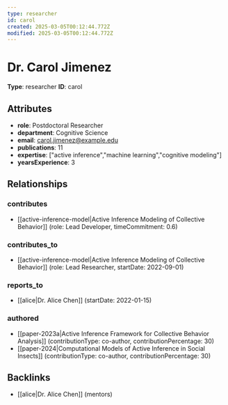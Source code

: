 ```yaml
---
type: researcher
id: carol
created: 2025-03-05T00:12:44.772Z
modified: 2025-03-05T00:12:44.772Z
---
```


# Dr. Carol Jimenez

**Type**: researcher
**ID**: carol

## Attributes

- **role**: Postdoctoral Researcher
- **department**: Cognitive Science
- **email**: carol.jimenez@example.edu
- **publications**: 11
- **expertise**: ["active inference","machine learning","cognitive modeling"]
- **yearsExperience**: 3

## Relationships

### contributes

- [[active-inference-model|Active Inference Modeling of Collective Behavior]] (role: Lead Developer, timeCommitment: 0.6)

### contributes_to

- [[active-inference-model|Active Inference Modeling of Collective Behavior]] (role: Lead Researcher, startDate: 2022-09-01)

### reports_to

- [[alice|Dr. Alice Chen]] (startDate: 2022-01-15)

### authored

- [[paper-2023a|Active Inference Framework for Collective Behavior Analysis]] (contributionType: co-author, contributionPercentage: 30)
- [[paper-2024|Computational Models of Active Inference in Social Insects]] (contributionType: co-author, contributionPercentage: 30)

## Backlinks

- [[alice|Dr. Alice Chen]] (mentors)

